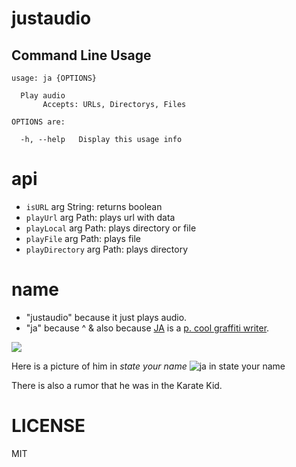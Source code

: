 # justaudio

<!-- [![NPM](https://nodei.co/npm/justaudio.png?downloads=true)](https://npmjs.org/package/justaudio) -->

## Command Line Usage
```
usage: ja {OPTIONS}

  Play audio
       Accepts: URLs, Directorys, Files

OPTIONS are:

  -h, --help   Display this usage info
```

# api

* `isURL` arg String: returns boolean
* `playUrl` arg Path: plays url with data
* `playLocal` arg Path: plays directory or file
* `playFile` arg Path: plays file
* `playDirectory` arg Path: plays directory

# name
* "justaudio" because it just plays audio.
* "ja" because ^ & also because [JA](http://its.nycgraffiti.net/tag/ja) is a [p. cool graffiti writer](http://www.graffiti.org/dj/ja.html).

![](http://its.nycgraffiti.net/wp-content/uploads/2009/07/3655959834_1e125b9b0e.jpg)

Here is a picture of him in _state your name_
![ja in state your name](https://images.duckduckgo.com/iu/?u=https%3A%2F%2Fc1.staticflickr.com%2F1%2F218%2F524271857_58fc621a08_z.jpg%3Fzz%3D1&f=1)

There is also a rumor that he was in the Karate Kid.

# LICENSE
MIT
